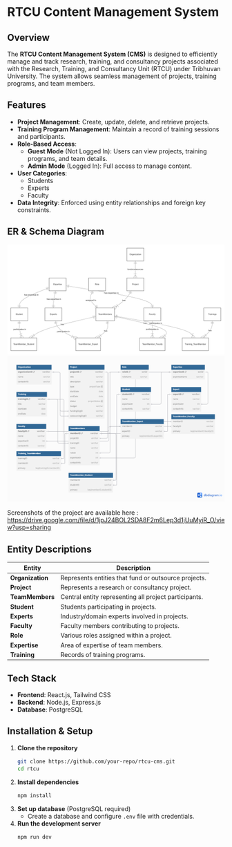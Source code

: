 # RTCU Content Management System

## Overview
The **RTCU Content Management System (CMS)** is designed to efficiently manage and track research, training, and consultancy projects associated with the Research, Training, and Consultancy Unit (RTCU) under Tribhuvan University. The system allows seamless management of projects, training programs, and team members.

## Features
- **Project Management**: Create, update, delete, and retrieve projects.
- **Training Program Management**: Maintain a record of training sessions and participants.
- **Role-Based Access**:
  - **Guest Mode** (Not Logged In): Users can view projects, training programs, and team details.
  - **Admin Mode** (Logged In): Full access to manage content.
- **User Categories**:
  - Students
  - Experts
  - Faculty
- **Data Integrity**: Enforced using entity relationships and foreign key constraints.

## ER & Schema Diagram
![ER Diagram](images/er.png)
![SChema Diagram](images/schema.png)

Screenshots of the project are available here : https://drive.google.com/file/d/1jpJ24BOL2SDA8F2m6Lep3d1jUuMyiR_O/view?usp=sharing

## Entity Descriptions
| Entity | Description |
|--------|-------------|
| **Organization** | Represents entities that fund or outsource projects. |
| **Project** | Represents a research or consultancy project. |
| **TeamMembers** | Central entity representing all project participants. |
| **Student** | Students participating in projects. |
| **Experts** | Industry/domain experts involved in projects. |
| **Faculty** | Faculty members contributing to projects. |
| **Role** | Various roles assigned within a project. |
| **Expertise** | Area of expertise of team members. |
| **Training** | Records of training programs. |

## Tech Stack
- **Frontend**: React.js, Tailwind CSS
- **Backend**: Node.js, Express.js
- **Database**: PostgreSQL

## Installation & Setup
1. **Clone the repository**
   ```bash
   git clone https://github.com/your-repo/rtcu-cms.git
   cd rtcu
   ```
2. **Install dependencies**
   ```bash
   npm install
   ```
3. **Set up database** (PostgreSQL required)
   - Create a database and configure `.env` file with credentials.
4. **Run the development server**
   ```bash
   npm run dev
   ```

